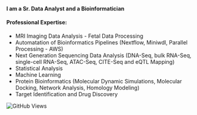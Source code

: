 #### I am a Sr. Data Analyst and a Bioinformatician

#### Professional Expertise:
* MRI Imaging Data Analysis - Fetal Data Processing
* Automatation of Bioinformatics Pipelines (Nextflow, Miniwdl, Parallel Processing - AWS)
* Next Generation Sequencing Data Analysis (DNA-Seq, bulk RNA-Seq, single-cell RNA-Seq, ATAC-Seq, CITE-Seq and eQTL Mapping)
* Statistical Analysis
* Machine Learning
* Protein Bioinformatics (Molecular Dynamic Simulations,  Molecular Docking, Network Analysis, Homology Modeling)
* Target Identification and Drug Discovery

![GitHub Views](https://komarev.com/ghpvc/?username=sanmatidugad)
